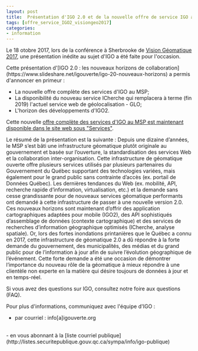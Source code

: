 ```yaml
---
layout: post
title:  Présentation d'IGO 2.0 et de la nouvelle offre de service IGO au MSP à Vision Géomatique 2017
tags: [offre_service_IGO2_visiongeo2017] 
categories:
- information
---
```


Le 18 otobre 2017, lors de la conférence à Sherbrooke de [Vision Géomatique 2017](http://visiongeomatique.com/), 
une présentation inédite au sujet d'IGO a été faite pour l'occasion.
<div class="liste_igo2" markdown="1" >
Cette présentation d'[IGO 2.0 : les nouveaux horizons de collaboration](https://www.slideshare.net/igouverte/igo-20-nouveaux-horizons) a permis d'annoncer en primeur :
<ul>
<li>La nouvelle offre complète des services d'IGO au MSP;</li>
<li>La disponibilité du nouveau service ICherche qui remplacera à terme (fin 2019) l'actuel service web de géolocalisation - GLO;</li>
<li>L'horizon des développements d'IGO2.</li>
		</ul>
</div>

Cette nouvelle [offre complète des services d'IGO au MSP est maintenant disponible dans le site web sous "Services"](http://igouverte.org/documentation/page-services-igo-msp/).

Le résumé de la présentation est la suivante :
Depuis une dizaine d’années, le MSP s’est bâti une infrastructure géomatique plutôt originale au gouvernement et basée sur l’ouverture, la standardisation des services Web et la collaboration inter-organisation. 
Cette infrastructure de géomatique ouverte offre plusieurs services utilisés par plusieurs partenaires du Gouvernement du Québec supportant des technologies variées, mais également pour le grand public sans contrainte d’accès (ex. portail de Données Québec). 
Les dernières tendances du Web (ex. mobilité, API, recherche rapide d’information, virtualisation, etc.) et la demande sans cesse grandissante pour de nouveaux services géomatique performants ont demandé à cette infrastructure de passer à une nouvelle version 2.0. 
Ces nouveaux horizons sont maintenant d’offrir des application cartographiques adaptées pour mobile (IGO2), des API sophistiqués d’assemblage de données (contexte cartographique) et des services de recherches d’information géographique optimisés (ICherche, analyse spatiale). 
Or, lors des fortes inondations printanières que le Québec a connu en 2017, cette infrastructure de géomatique 2.0 a dû répondre à la forte demande du gouvernement, des municipalités, des médias et du grand public pour de l’information à jour afin de suivre l’évolution géographique de l’événement. 
Cette forte demande a été une occasion de démontrer l’importance du nouveau rôle de la géomatique à mieux répondre à une clientèle non experte en la matière qui désire toujours de données à jour et en temps-réel.

Si vous avez des questions sur IGO, consultez notre foire aux questions (FAQ).

Pour plus d'informations, communiquez avec l'équipe d'IGO :
<br>
- par courriel : info[a]igouverte.org
<br>
- en vous abonnant  à la [liste courriel publique](http://listes.securitepublique.gouv.qc.ca/sympa/info/igo-publique) </li>
<br>
